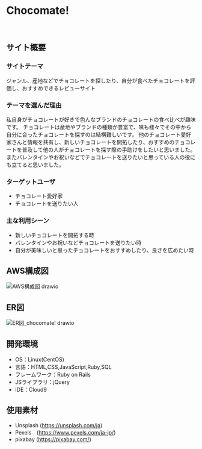 # Chocomate!
<!--Chocolate＋mate-->
​
## サイト概要
### サイトテーマ
ジャンル、産地などでチョコレートを探したり、自分が食べたチョコレートを評価し、おすすめできるレビューサイト
​
### テーマを選んだ理由
私自身がチョコレートが好きで色んなブランドのチョコレートの食べ比べが趣味です。
チョコレートは産地やブランドの種類が豊富で、味も様々でその中から自分に合ったチョコレートを探すのは結構難しいです。
他のチョコレート愛好家さんと情報を共有し、新しいチョコレートを開拓したり、おすすめのチョコレートを普及して他の人がチョコレートを探す際の手助けをしたいと思いました。
またバレンタインやお祝いなどでチョコレートを送りたいと思っている人の役にも立てると思いました。
​
### ターゲットユーザ
- チョコレート愛好家
- チョコレートを送りたい人
​
### 主な利用シーン
- 新しいチョコレートを開拓する時
- バレンタインやお祝いなどチョコレートを送りたい時
- 自分が美味しいと思ったチョコレートをおすすめしたり、良さを広めたい時
<!--・チョコレートが好きな人同士の交流-->

## AWS構成図
![AWS構成図 drawio](https://github.com/kanao0/chocomate/assets/143867420/5ff37637-bf1e-4029-a61b-894842b78c67)

## ER図
![ER図_chocomate! drawio](https://github.com/kanao0/chocomate/assets/143867420/4c5d48bd-439b-4d09-b782-1d69e9a2c4a3)

## 開発環境
- OS：Linux(CentOS)
- 言語：HTML,CSS,JavaScript,Ruby,SQL
- フレームワーク：Ruby on Rails
- JSライブラリ：jQuery
- IDE：Cloud9
​
## 使用素材
- Unsplash (https://unsplash.com/ja) 
- Pexels　(https://www.pexels.com/ja-jp/) 
- pixabay (https://pixabay.com/) 